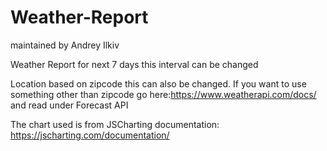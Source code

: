 # Weather-Report
maintained by Andrey Ilkiv

Weather Report for next 7 days this interval can be changed

Location based on zipcode this can also be changed. If you want to use something other than zipcode
go here:https://www.weatherapi.com/docs/ and read under Forecast API

The chart used is from JSCharting documentation: https://jscharting.com/documentation/
